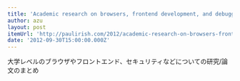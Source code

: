 ```yaml
---
title: 'Academic research on browsers, frontend development, and debugging « Paul Irish'
author: azu
layout: post
itemUrl: 'http://paulirish.com/2012/academic-research-on-browsers-frontend-development-and-debugging/'
date: '2012-09-30T15:00:00.000Z'
---
```

大学レベルのブラウザやフロントエンド、セキュリティなどについての研究/論文のまとめ
